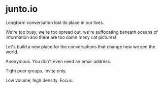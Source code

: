 junto.io
========

Longform conversation lost its place in our lives.

We're too busy, we're too spread out, we're suffocating beneath oceans of information and there are too damn many cat pictures!

Let's build a new place for the conversations that change how we see the world.

Anonymous. You don't even need an email address.

Tight peer groups. Invite only.

Low volume, high density. Focus.

